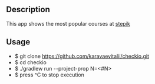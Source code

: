 ## Description
This app shows the most popular courses at [stepik](https://stepik.org)

## Usage
* $ git clone https://github.com/karavaevitalii/checkio.git
* $ cd checkio
* $ ./gradlew run --project-prop N=<#N>
* $ press ^C to stop execution